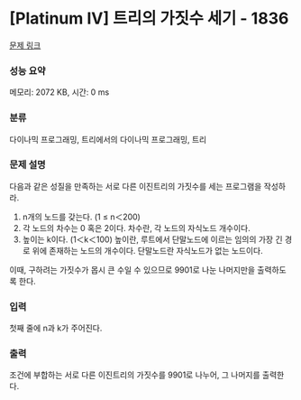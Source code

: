 # [Platinum IV] 트리의 가짓수 세기 - 1836 

[문제 링크](https://www.acmicpc.net/problem/1836) 

### 성능 요약

메모리: 2072 KB, 시간: 0 ms

### 분류

다이나믹 프로그래밍, 트리에서의 다이나믹 프로그래밍, 트리

### 문제 설명

<p>다음과 같은 성질을 만족하는 서로 다른 이진트리의 가짓수를 세는 프로그램을 작성하라.</p>

<ol>
	<li>n개의 노드를 갖는다. (1 ≤ n＜200)</li>
	<li>각 노드의 차수는 0 혹은 2이다. 차수란, 각 노드의 자식노드 개수이다.</li>
	<li>높이는 k이다. (1＜k＜100) 높이란, 루트에서 단말노드에 이르는 임의의 가장 긴 경로 위에 존재하는 노드의 개수이다. 단말노드란 자식노드가 없는 노드이다.</li>
</ol>

<p>이때, 구하려는 가짓수가 몹시 큰 수일 수 있으므로 9901로 나눈 나머지만을 출력하도록 한다.</p>

### 입력 

 <p>첫째 줄에 n과 k가 주어진다.</p>

### 출력 

 <p>조건에 부합하는 서로 다른 이진트리의 가짓수를 9901로 나누어, 그 나머지를 출력한다.</p>

